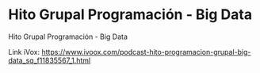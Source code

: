 # Hito Grupal Programación - Big Data
Hito Grupal Programación - Big Data

Link iVox: https://www.ivoox.com/podcast-hito-programacion-grupal-big-data_sq_f11835567_1.html
